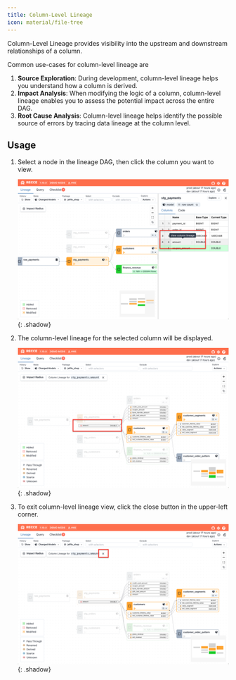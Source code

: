 ```yaml
---
title: Column-Level Lineage
icon: material/file-tree
---
```


Column-Level Lineage provides visibility into the upstream and downstream relationships of a column.

Common use-cases for column-level lineage are

1. **Source Exploration**: During development, column-level lineage helps you understand how a column is derived.
2. **Impact Analysis**: When modifying the logic of a column, column-level lineage enables you to assess the potential impact across the entire DAG.
3. **Root Cause Analysis**: Column-level lineage helps identify the possible source of errors by tracing data lineage at the column level.

## Usage

1. Select a node in the lineage DAG, then click the column you want to view.

    ![alt text](../assets/images/features/cll-1.png){: .shadow}

1. The column-level lineage for the selected column will be displayed.

    ![alt text](../assets/images/features/cll-2.png){: .shadow}

1. To exit column-level lineage view, click the close button in the upper-left corner.

    ![alt text](../assets/images/features/cll-3.png){: .shadow}

